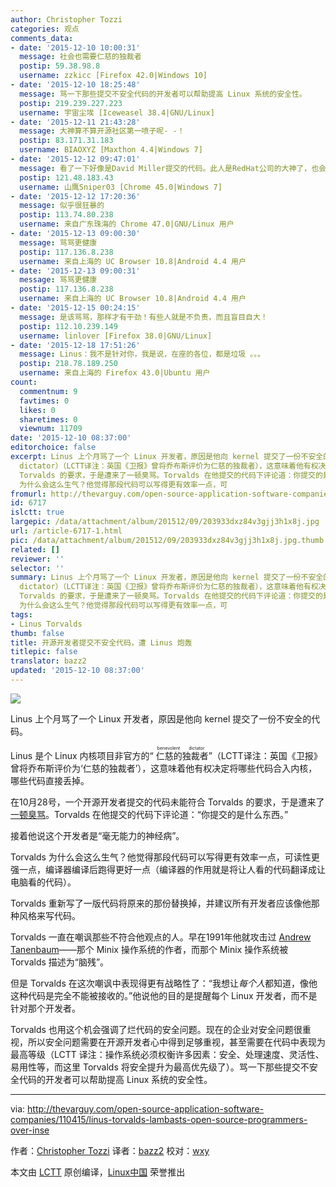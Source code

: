 ```yaml
---
author: Christopher Tozzi
categories: 观点
comments_data:
- date: '2015-12-10 10:00:31'
  message: 社会也需要仁慈的独裁者
  postip: 59.38.98.8
  username: zzkicc [Firefox 42.0|Windows 10]
- date: '2015-12-10 18:25:48'
  message: 骂一下那些提交不安全代码的开发者可以帮助提高 Linux 系统的安全性。
  postip: 219.239.227.223
  username: 宇宙尘埃 [Iceweasel 38.4|GNU/Linux]
- date: '2015-12-11 21:43:28'
  message: 大神算不算开源社区第一喷子呢- -！
  postip: 83.171.31.183
  username: BIAOXYZ [Maxthon 4.4|Windows 7]
- date: '2015-12-12 09:47:01'
  message: 看了一下好像是David Miller提交的代码。此人是RedHat公司的大神了，也会被骂。。。
  postip: 121.48.183.43
  username: 山鹰Sniper03 [Chrome 45.0|Windows 7]
- date: '2015-12-12 17:20:36'
  message: 似乎很狂暴的
  postip: 113.74.80.238
  username: 来自广东珠海的 Chrome 47.0|GNU/Linux 用户
- date: '2015-12-13 09:00:30'
  message: 骂骂更健康
  postip: 117.136.8.238
  username: 来自上海的 UC Browser 10.8|Android 4.4 用户
- date: '2015-12-13 09:00:31'
  message: 骂骂更健康
  postip: 117.136.8.238
  username: 来自上海的 UC Browser 10.8|Android 4.4 用户
- date: '2015-12-15 00:24:15'
  message: 是该骂骂，那样才有干劲！有些人就是不负责，而且盲目自大！
  postip: 112.10.239.149
  username: linlover [Firefox 38.0|GNU/Linux]
- date: '2015-12-18 17:51:26'
  message: Linus：我不是针对你，我是说，在座的各位，都是垃圾 。。。
  postip: 218.78.189.250
  username: 来自上海的 Firefox 43.0|Ubuntu 用户
count:
  commentnum: 9
  favtimes: 0
  likes: 0
  sharetimes: 0
  viewnum: 11709
date: '2015-12-10 08:37:00'
editorchoice: false
excerpt: Linus 上个月骂了一个 Linux 开发者，原因是他向 kernel 提交了一份不安全的代码。 Linus 是个 Linux 内核项目非官方的仁慈的独裁者（benevolent
  dictator）（LCTT译注：英国《卫报》曾将乔布斯评价为仁慈的独裁者），这意味着他有权决定将哪些代码合入内核，哪些代码直接丢掉。 在10月28号，一个开源开发者提交的代码未能符合
  Torvalds 的要求，于是遭来了一顿臭骂。Torvalds 在他提交的代码下评论道：你提交的是什么东西。 接着他说这个开发者是毫无能力的神经病。 Torvalds
  为什么会这么生气？他觉得那段代码可以写得更有效率一点，可
fromurl: http://thevarguy.com/open-source-application-software-companies/110415/linus-torvalds-lambasts-open-source-programmers-over-inse
id: 6717
islctt: true
largepic: /data/attachment/album/201512/09/203933dxz84v3gjj3h1x8j.jpg
url: /article-6717-1.html
pic: /data/attachment/album/201512/09/203933dxz84v3gjj3h1x8j.jpg.thumb.jpg
related: []
reviewer: ''
selector: ''
summary: Linus 上个月骂了一个 Linux 开发者，原因是他向 kernel 提交了一份不安全的代码。 Linus 是个 Linux 内核项目非官方的仁慈的独裁者（benevolent
  dictator）（LCTT译注：英国《卫报》曾将乔布斯评价为仁慈的独裁者），这意味着他有权决定将哪些代码合入内核，哪些代码直接丢掉。 在10月28号，一个开源开发者提交的代码未能符合
  Torvalds 的要求，于是遭来了一顿臭骂。Torvalds 在他提交的代码下评论道：你提交的是什么东西。 接着他说这个开发者是毫无能力的神经病。 Torvalds
  为什么会这么生气？他觉得那段代码可以写得更有效率一点，可
tags:
- Linus Torvalds
thumb: false
title: 开源开发者提交不安全代码，遭 Linus 炮轰
titlepic: false
translator: bazz2
updated: '2015-12-10 08:37:00'
---
```


![](/data/attachment/album/201512/09/203933dxz84v3gjj3h1x8j.jpg)


Linus 上个月骂了一个 Linux 开发者，原因是他向 kernel 提交了一份不安全的代码。


Linus 是个 Linux 内核项目非官方的“<ruby> 仁慈的独裁者 <rp>  （ </rp> <rt>  benevolent dictator </rt> <rp>  ） </rp></ruby>”（LCTT译注：英国《卫报》曾将乔布斯评价为‘仁慈的独裁者’），这意味着他有权决定将哪些代码合入内核，哪些代码直接丢掉。


在10月28号，一个开源开发者提交的代码未能符合 Torvalds 的要求，于是遭来了[一顿臭骂](http://lkml.iu.edu/hypermail/linux/kernel/1510.3/02866.html)。Torvalds 在他提交的代码下评论道：“你提交的是什么东西。”


接着他说这个开发者是“毫无能力的神经病”。


Torvalds 为什么会这么生气？他觉得那段代码可以写得更有效率一点，可读性更强一点，编译器编译后跑得更好一点（编译器的作用就是将让人看的代码翻译成让电脑看的代码）。


Torvalds 重新写了一版代码将原来的那份替换掉，并建议所有开发者应该像他那种风格来写代码。


Torvalds 一直在嘲讽那些不符合他观点的人。早在1991年他就攻击过 [Andrew Tanenbaum](https://en.wikipedia.org/wiki/Tanenbaum%E2%80%93Torvalds_debate)——那个 Minix 操作系统的作者，而那个 Minix 操作系统被 Torvalds 描述为“脑残”。


但是 Torvalds 在这次嘲讽中表现得更有战略性了：“我想让*每个人*都知道，像他这种代码是完全不能被接收的。”他说他的目的是提醒每个 Linux 开发者，而不是针对那个开发者。


Torvalds 也用这个机会强调了烂代码的安全问题。现在的企业对安全问题很重视，所以安全问题需要在开源开发者心中得到足够重视，甚至需要在代码中表现为最高等级（LCTT 译注：操作系统必须权衡许多因素：安全、处理速度、灵活性、易用性等，而这里 Torvalds 将安全提升为最高优先级了）。骂一下那些提交不安全代码的开发者可以帮助提高 Linux 系统的安全性。




---


via: <http://thevarguy.com/open-source-application-software-companies/110415/linus-torvalds-lambasts-open-source-programmers-over-inse>


作者：[Christopher Tozzi](http://thevarguy.com/author/christopher-tozzi) 译者：[bazz2](https://github.com/bazz2) 校对：[wxy](https://github.com/wxy)


本文由 [LCTT](https://github.com/LCTT/TranslateProject) 原创编译，[Linux中国](https://linux.cn/) 荣誉推出